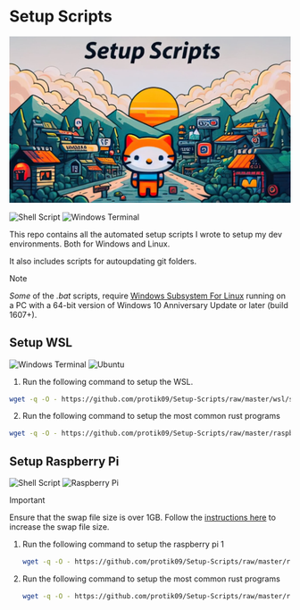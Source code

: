 # Setup Scripts

![Setup Scripts Image](https://github.com/protik09/Setup-Scripts/blob/master/assets/Github_Repo_Card_Setup_Scripts_final.jpg?raw=true "Setup-Scripts")

![Shell Script](https://img.shields.io/badge/shell_script-%23121011.svg?style=for-the-badge&logo=gnu-bash&logoColor=white) ![Windows Terminal](https://img.shields.io/badge/Windows%20Terminal-%234D4D4D.svg?style=for-the-badge&logo=windows-terminal&logoColor=white)

This repo contains all the automated setup scripts I wrote to setup my dev environments.
Both for Windows and Linux.

It also includes scripts for autoupdating git folders.

> [!NOTE]
> *Some* of the *.bat* scripts, require [Windows Subsystem For Linux](https://learn.microsoft.com/en-in/windows/wsl/install) running on a PC with a 64-bit version of Windows 10 Anniversary Update or later (build 1607+).

## Setup WSL

![Windows Terminal](https://img.shields.io/badge/Windows%20Terminal-%234D4D4D.svg?style=for-the-badge&logo=windows-terminal&logoColor=white) ![Ubuntu](https://img.shields.io/badge/Ubuntu-E95420.svg?style=for-the-badge&logo=ubuntu&logoColor=white)

1. Run the following command to setup the WSL.

```bash
wget -q -O - https://github.com/protik09/Setup-Scripts/raw/master/wsl/setup_wsl.sh | bash
```

2. Run the following command to setup the most common rust programs

```bash
wget -q -O - https://github.com/protik09/Setup-Scripts/raw/master/raspberrypi/setup_cargo.sh | bash
```

## Setup Raspberry Pi

![Shell Script](https://img.shields.io/badge/shell_script-%23121011.svg?style=for-the-badge&logo=gnu-bash&logoColor=white) ![Raspberry Pi](https://img.shields.io/badge/-RaspberryPi-C51A4A?style=for-the-badge&logo=Raspberry-Pi)

> [!IMPORTANT]
> Ensure that the swap file size is over 1GB. Follow the [instructions here](https://pimylifeup.com/raspberry-pi-swap-file/) to increase the swap file size.

1. Run the following command to setup the raspberry pi 1

    ```bash
    wget -q -O - https://github.com/protik09/Setup-Scripts/raw/master/raspberrypi/setup_raspi.sh | bash
    ```

1. Run the following command to setup the most common rust programs

    ```bash
    wget -q -O - https://github.com/protik09/Setup-Scripts/raw/master/raspberrypi/setup_cargo.sh | bash

    ```
